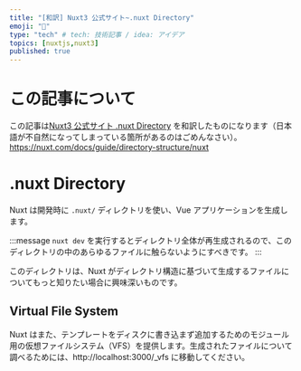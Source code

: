 ```yaml
---
title: "[和訳] Nuxt3 公式サイト~.nuxt Directory"
emoji: "🌟"
type: "tech" # tech: 技術記事 / idea: アイデア
topics: [nuxtjs,nuxt3]
published: true
---
```

# この記事について
この記事は[Nuxt3 公式サイト .nuxt Directory](https://nuxt.com/docs/guide/directory-structure/nuxt) を和訳したものになります（日本語が不自然になってしまっている箇所があるのはごめんなさい）。
https://nuxt.com/docs/guide/directory-structure/nuxt



# .nuxt Directory
Nuxt は開発時に `.nuxt/` ディレクトリを使い、Vue アプリケーションを生成します。

:::message
`nuxt dev` を実行するとディレクトリ全体が再生成されるので、このディレクトリの中のあらゆるファイルに触らないようにすべきです。
:::

このディレクトリは、Nuxt がディレクトリ構造に基づいて生成するファイルについてもっと知りたい場合に興味深いものです。

## Virtual File System
Nuxt はまた、テンプレートをディスクに書き込まず追加するためのモジュール用の仮想ファイルシステム（VFS）を提供します。生成されたファイルについて調べるためには、http://localhost:3000/_vfs に移動してください。